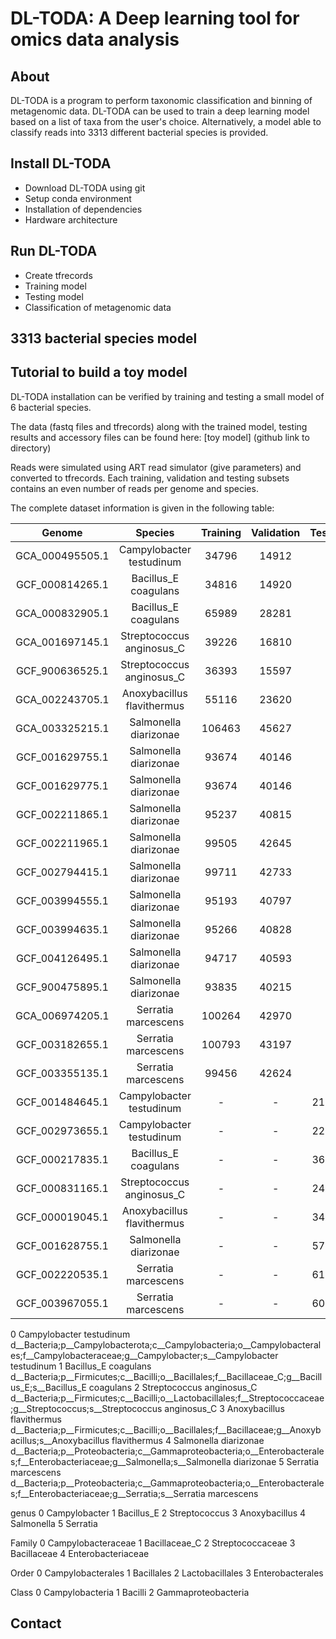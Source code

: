 # DL-TODA: A Deep learning tool for omics data analysis

## About
DL-TODA is a program to perform taxonomic classification and binning of metagenomic data. 
DL-TODA can be used to train a deep learning model based on a list of taxa from the user's choice.
Alternatively, a model able to classify reads into 3313 different bacterial species is provided.

## Install DL-TODA
- Download DL-TODA using git
- Setup conda environment
- Installation of dependencies
- Hardware architecture

## Run DL-TODA
- Create tfrecords
- Training model
- Testing model
- Classification of metagenomic data

## 3313 bacterial species model

## Tutorial to build a toy model
DL-TODA installation can be verified by training and testing a small model of 6 bacterial species.

The data (fastq files and tfrecords) along with the trained model, testing results and accessory files can be found here: [toy model] (github link to directory)

Reads were simulated using ART read simulator (give parameters) and converted to tfrecords. Each training, validation and testing subsets contains an even number of reads per genome and species. 

The complete dataset information is given in the following table:

| Genome | Species | Training | Validation | Testing |
|:------:|:-------:|:--------:|:----------:|:-------:|
|GCA_000495505.1| Campylobacter testudinum |   34796  |   14912    |    -    |
|GCF_000814265.1| Bacillus_E coagulans |   34816  |   14920    |    -    |
|GCA_000832905.1| Bacillus_E coagulans |   65989  |   28281    |    -    |
|GCA_001697145.1|Streptococcus anginosus_C|39226|16810|-|
|GCF_900636525.1|Streptococcus anginosus_C| 36393|   15597|-|
|GCA_002243705.1|Anoxybacillus flavithermus| 55116 |  23620|-|
|GCA_003325215.1|Salmonella diarizonae| 106463 | 45627|-|
|GCF_001629755.1|Salmonella diarizonae| 93674  | 40146|-|
|GCF_001629775.1|Salmonella diarizonae| 93674  | 40146|-|
|GCF_002211865.1|Salmonella diarizonae| 95237  | 40815|-|
|GCF_002211965.1|Salmonella diarizonae| 99505  | 42645|-|
|GCF_002794415.1|Salmonella diarizonae| 99711  | 42733|-|
|GCF_003994555.1|Salmonella diarizonae| 95193  | 40797|-|
|GCF_003994635.1|Salmonella diarizonae| 95266  | 40828|-|
|GCF_004126495.1|Salmonella diarizonae| 94717  | 40593|-|
|GCF_900475895.1|Salmonella diarizonae| 93835  | 40215|-|
|GCA_006974205.1|Serratia marcescens| 100264 | 42970|-|
|GCF_003182655.1|Serratia marcescens| 100793 | 43197|-|
|GCF_003355135.1|Serratia marcescens| 99456  | 42624|-|
|GCF_001484645.1|Campylobacter testudinum|-|-| 21828|
|GCF_002973655.1|Campylobacter testudinum|-|-| 22362|
|GCF_000217835.1|Bacillus_E coagulans |-|-| 36862|
|GCF_000831165.1|Streptococcus anginosus_C|-|-| 24436|
|GCF_000019045.1|Anoxybacillus flavithermus|-|-| 34158|
|GCF_001628755.1|Salmonella diarizonae|-|-| 57352|
|GCF_002220535.1|Serratia marcescens|-|-| 61860|
|GCF_003967055.1|Serratia marcescens|-|-|60862|



0 Campylobacter testudinum d__Bacteria;p__Campylobacterota;c__Campylobacteria;o__Campylobacterales;f__Campylobacteraceae;g__Campylobacter;s__Campylobacter testudinum
1 Bacillus_E coagulans d__Bacteria;p__Firmicutes;c__Bacilli;o__Bacillales;f__Bacillaceae_C;g__Bacillus_E;s__Bacillus_E coagulans
2 Streptococcus anginosus_C d__Bacteria;p__Firmicutes;c__Bacilli;o__Lactobacillales;f__Streptococcaceae;g__Streptococcus;s__Streptococcus anginosus_C
3 Anoxybacillus flavithermus d__Bacteria;p__Firmicutes;c__Bacilli;o__Bacillales;f__Bacillaceae;g__Anoxybacillus;s__Anoxybacillus flavithermus
4 Salmonella diarizonae d__Bacteria;p__Proteobacteria;c__Gammaproteobacteria;o__Enterobacterales;f__Enterobacteriaceae;g__Salmonella;s__Salmonella diarizonae
5 Serratia marcescens d__Bacteria;p__Proteobacteria;c__Gammaproteobacteria;o__Enterobacterales;f__Enterobacteriaceae;g__Serratia;s__Serratia marcescens

genus
0 Campylobacter
1 Bacillus_E
2 Streptococcus
3 Anoxybacillus
4 Salmonella
5 Serratia

Family
0 Campylobacteraceae
1 Bacillaceae_C
2 Streptococcaceae
3 Bacillaceae
4 Enterobacteriaceae

Order
0 Campylobacterales
1 Bacillales
2 Lactobacillales
3 Enterobacterales

Class
0 Campylobacteria
1 Bacilli
2 Gammaproteobacteria


## Contact
